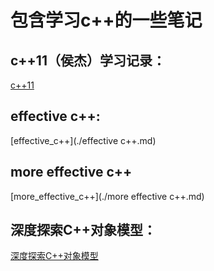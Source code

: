 # 包含学习c++的一些笔记

## c++11（侯杰）学习记录：

[c++11](./c++11.md)

## effective c++:

[effective_c++](./effective c++.md)

## more effective c++

[more_effective_c++](./more effective c++.md)

## 深度探索C++对象模型：

[深度探索C++对象模型](./深入探索c++对象模型.md)

